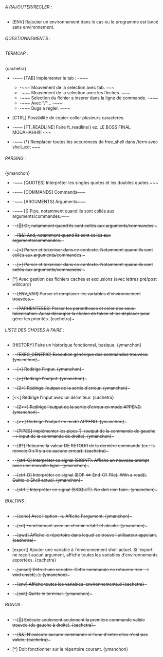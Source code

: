 ###### A RAJOUTER/REGLER : ######

- [ENV] Rajouter un environnement dans le cas ou le programme est lancé sans environnement.

###### QUESTIONNEMENTS : ######

###### TERMCAP : ######
{cachetra}

- -~~~  [TAB] Implementer le tab : -~~~
	- -~~~ Mouvement de la selection avec tab. ~~~
	- -~~~ Mouvement de la selection avec les fleches. ~~~
	- -~~~ Selection du fichier a inserer dans la ligne de commande. -~~~
	- -~~~ Avec "/"... -~~~
	- -~~~  Bugs a regler. -~~~

- [CTRL] Possibilité de copier-coller plusieurs caracteres.

- -~~~ [FT_READLINE] Faire ft_readline() ez. LE BOSS FINAL MOUAHAHH!!! ~~~

- -~~~ (*) Remplacer toutes les occurences de free_shell dans /term avec shell_exit ~~~

###### PARSING : ######
{ymanchon}

- -~~~ [QUOTES] Interpréter les singles quotes et les doubles quotes.~~~

- -~~~ [COMMANDS] Commands~~~

- -~~~ [ARGUMENTS] Arguments~~~

- -~~~ [|] Pipe, notamment quand ils sont collés aux arguments/commandes.~~~

- -~~~[||] Or, notamment quand ils sont collés aux arguments/commandes.~~~

- -~~~[&&] And, notamment quand ils sont collés aux arguments/commandes.~~~

- -~~~[<] Parser et tokeniser dans ce contexte. Notamment quand ils sont collés aux arguments/commandes.~~~
- -~~~[>] Parser et tokeniser dans ce contexte. Notamment quand ils sont collés aux arguments/commandes.~~~

- [*] Avec gestion des fichiers cachés et exclusions (avec lettres pré/post wildcard)

- -~~~[ENV_VAR] Parser et remplacer les variables d'environnement trouvées.~~~

- -~~~[PARHENTESES] Parser les parentheses et créer des sous-tokenisation. Aussi découper la chaîne de token et les déplacer pour gérer les priorités. {cachetra}~~~

###### LISTE DES CHOSES A FAIRE : ######

- [HISTORY] Faire un historique fonctionnel, basique. {ymanchon}

- -~~~[EXEC_GENERIC] Execution générique des commandes trouvées. {ymanchon}~~~

- -~~~[<] Redirige l'input. {ymanchon}~~~

- -~~~[>] Redirige l'output. {ymanchon}~~~

- -~~~[2>] Redirige l'output de la sortie d'erreur. {ymanchon}~~~

- [<<] Redirige l'input avec un délimiteur. {cachetra}

- -~~~[2>>] Redirige l'output de la sortie d'erreur en mode APPEND. {ymanchon}~~~

- -~~~[>>] Redirige l'output en mode APPEND. {ymanchon}~~~

- -~~~[PIPES] Implémenter les pipes '|' (output de la commande de gauche --> input de la commande de droite). {ymanchon}~~~

- -~~~[$?] Retourne la valeur DE RETOUR de la dernière commande (ex : ls renvoie 0 s'il y a eu aucune erreur). {cachetra}~~~

- -~~~[ctrl-C] Interpréter ce signal (SIGINT). Affiche un nouveau prompt avec une nouvelle ligne. {ymanchon}~~~

- -~~~[ctrl-D] Interpréter ce signal (EOF <=> End-Of-File). With a read(). Quitte le Shell actuel. {ymanchon}~~~

- -~~~[ctrl-\] Interpréter ce signal (SIGQUIT). Ne doit rien faire. {ymanchon}~~~

###### BUILTINS : ######

- -~~~[echo] Avec l'option -n. Affiche l'argument. {ymanchon}~~~

- -~~~[cd] Fonctionnant avec un chemin relatif et absolu. {ymanchon}~~~

- -~~~[pwd] Affiche le répertoire dans lequel se trouve l'utilisateur appelant. {cachetra}~~~

- [export] Ajouter une variable à l'environnement shell actuel. Si 'export' ne reçoit aucun argument, affiche toutes les variables d'environnements exportées. {cachetra}

- -~~~[unset] Détruit une variable. Cette commande ne retourne rien --> void unset(...). {ymanchon}~~~

- -~~~[env] Affiche toutes les variables 'environnements.d {cachetra}~~~

- -~~~[exit] Quitte le terminal. {ymanchon}~~~

###### BONUS : ######

- -~~~[||] Exécute seulement seulement la première commande valide trouvée (de gauche à droite). {cachetra}~~~

- -~~~[&&] N'exécute aucune commande si l'une d'entre elles n'est pas valide. {cachetra}~~~

- [*] Doit fonctionner sur le répertoire courant. {ymanchon}
